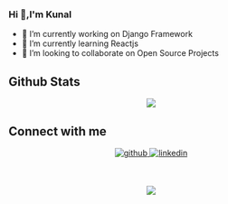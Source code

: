 ### Hi 👋,I'm Kunal

- 🔭 I’m currently working on Django Framework
- 🌱 I’m currently learning Reactjs
- 👯 I’m looking to collaborate on Open Source Projects

## Github Stats                     
<p align="center"><img src="https://github-readme-stats.vercel.app/api?username=Kunal1198&show_icons=true&title_color=ffffff&icon_color=bb2acf&text_color=daf7dc&bg_color=151515" align="center"/> </p>

## Connect with me  
<p align="center">
  <a href="https://github.com/Kunal1198" target="_blank">
  <img src=https://img.shields.io/badge/github-%2324292e.svg?&style=for-the-badge&logo=github&logoColor=white alt=github style="margin-bottom: 5px;" />
  </a>
  <a href="https://linkedin.com/in/kunal-bhoyar11" target="_blank">
  <img src=https://img.shields.io/badge/linkedin-%231E77B5.svg?&style=for-the-badge&logo=linkedin&logoColor=white alt=linkedin style="margin-bottom: 5px;" />
  </a>
</p>  

<br/>  

<p align="center">
  <img align='center' src="https://komarev.com/ghpvc/?username=Kunal1198&color=blue">
</p>

